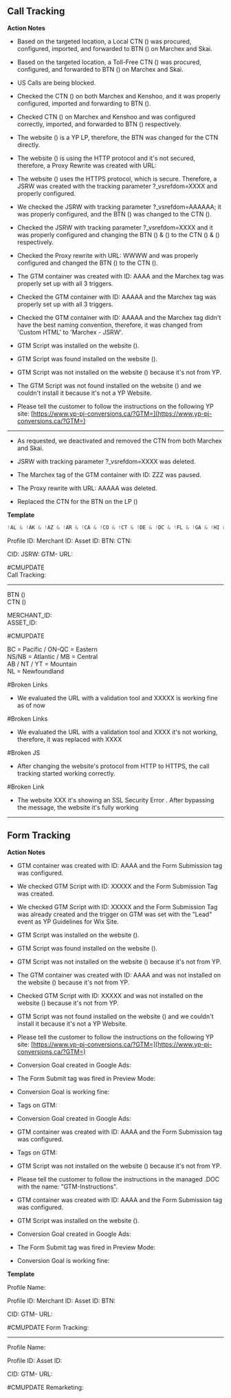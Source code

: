 ## Call Tracking

**Action Notes**

- Based on the targeted location, a Local CTN () was procured, configured, imported, and forwarded to BTN () on Marchex and Skai.  

- Based on the targeted location, a Toll-Free CTN () was procured, configured, and forwarded to BTN () on Marchex and Skai.  

- US Calls are being blocked.  

- Checked the CTN () on both Marchex and Kenshoo, and it was properly configured, imported and forwarding to BTN ().  

- Checked CTN () on Marchex and Kenshoo and was configured correctly, imported, and forwarded to BTN () respectively.  

- The website () is a YP LP, therefore, the BTN was changed for the CTN directly.  

- The website () is using the HTTP protocol and it's not secured, therefore, a Proxy Rewrite was created with URL:  

- The website () uses the HTTPS protocol, which is secure. Therefore, a JSRW was created with the tracking parameter ?_vsrefdom=XXXX and properly configured.  

- We checked the JSRW with tracking parameter ?_vsrefdom=AAAAAA; it was properly configured, and the BTN () was changed to the CTN ().  

- Checked the JSRW with tracking parameter ?_vsrefdom=XXXX and it was properly configured and changing the BTN () & () to the CTN (​) & () respectively.  

- Checked the Proxy rewrite with URL: ​WWWW and was properly configured and changed the BTN () to the CTN ().  

- The GTM container was created with ID: AAAA and the Marchex tag was properly set up with all 3 triggers.  

- Checked the GTM container with ID: AAAAA and the Marchex tag was properly set up with all 3 triggers.  

- Checked the GTM container with ID: AAAAA and the Marchex tag didn't have the best naming convention, therefore, it was changed from 'Custom HTML' to 'Marchex - JSRW'.  

- GTM Script was installed on the website ().  

- GTM Script was found installed on the website ().  

- GTM Script was not installed on the website () because it's not from YP.  

- The GTM Script was not found installed on the website () and we couldn't install it because it's not a YP Website.  

- Please tell the customer to follow the instructions on the following YP site: [https://www.yp-pj-conversions.ca/?GTM=](https://www.yp-pj-conversions.ca/?GTM=)  
--------------------------------------  
- As requested, we deactivated and removed the CTN from both Marchex and Skai.  

- JSRW with tracking parameter ?_vsrefdom=XXXX was deleted.  

- The Marchex tag of the GTM container with ID: ZZZ was paused.  

- The Proxy rewrite with URL: AAAAA was deleted.  

- Replaced the CTN for the BTN on the LP ()

**Template**

```js
!AL & !AK & !AZ & !AR & !CA & !CO & !CT & !DE & !DC & !FL & !GA & !HI & !ID & !IL & !IN & !IA & !KS & !KY & !LA & !ME & !MD & !MA & !MI & !MN & !MS & !MO & !MT & !NE & !NV & !NH & !NJ & !NM & !NY & !NC & !ND & !OH & !OK & !OR & !PA & !RI & !SC & !SD & !TN & !TX & !UT & !VT& !VA & !WA & !WV & !WI & !WY  
```

Profile ID: 
Merchant ID: 
Asset ID: 
BTN: 
CTN:​​ 

CID: 
JSRW: 
GTM-
URL: 

#CMUPDATE  
Call Tracking:

---

BTN ()  
CTN ()  

MERCHANT_ID:  
ASSET_ID:  

#CMUPDATE  

BC = Pacific / ON-QC = Eastern  
NS/NB = Atlantic / MB = Central  
AB / NT / YT = Mountain  
NL = Newfoundland  

#Broken Links  
- We evaluated the URL with a validation tool and XXXXX is working fine as of now  

#Broken Links  
- We evaluated the URL with a validation tool and XXXX it's not working, therefore, it was replaced with XXXX  

#Broken JS  
- After changing the website's protocol from HTTP to HTTPS, the call tracking started working correctly.  

#Broken Link  
- The website XXX it's showing an SSL Security Error . After bypassing the message, the website it's fully working

---

## Form Tracking

**Action Notes**

- GTM container was created with ID: AAAA and the Form Submission tag was configured.  

- We checked GTM Script with ID: XXXXX and the Form Submission Tag was created.  

- We checked GTM Script with ID: XXXXX and the Form Submission Tag was already created and the trigger on GTM was set with the "Lead" event as YP Guidelines for Wix Site.  

- GTM Script was installed on the website ().  

- GTM Script was found installed on the website ().  

- GTM Script was not installed on the website () because it's not from YP.  

- The GTM container was created with ID: AAAA and was not installed on the website () because it's not from YP.  

- Checked GTM Script with ID: XXXXX and was not installed on the website () because it's not from YP.  

- GTM Script was not found installed on the website () and we couldn't install it because it's not a YP Website.  

- Please tell the customer to follow the instructions on the following YP site: [https://www.yp-pj-conversions.ca/?GTM=](https://www.yp-pj-conversions.ca/?GTM=)  

- Conversion Goal created in Google Ads:  

- The Form Submit tag was fired in Preview Mode:  

- Conversion Goal is working fine:  

- Tags on GTM:  

- Conversion Goal created in Google Ads:  

- GTM container was created with ID: AAAA and the Form Submission tag was configured.  

- Tags on GTM:  

- GTM Script was not installed on the website () because it's not from YP.  

- Please tell the customer to follow the instructions in the managed .DOC with the name: "GTM-Instructions".  

- GTM container was created with ID: AAAA and the Form Submission tag was configured.  

- GTM Script was installed on the website ().  

- Conversion Goal created in Google Ads:  

- The Form Submit tag was fired in Preview Mode:  

- Conversion Goal is working fine:

**Template**

Profile Name: 

Profile ID: 
Merchant ID: 
Asset ID: 
BTN: 

CID: 
GTM-
URL: 

#CMUPDATE
Form Tracking:

-----------------------------------------

Profile Name: 

Profile ID: 
Asset ID: 

CID: 
GTM-
URL: 

#CMUPDATE
Remarketing:
